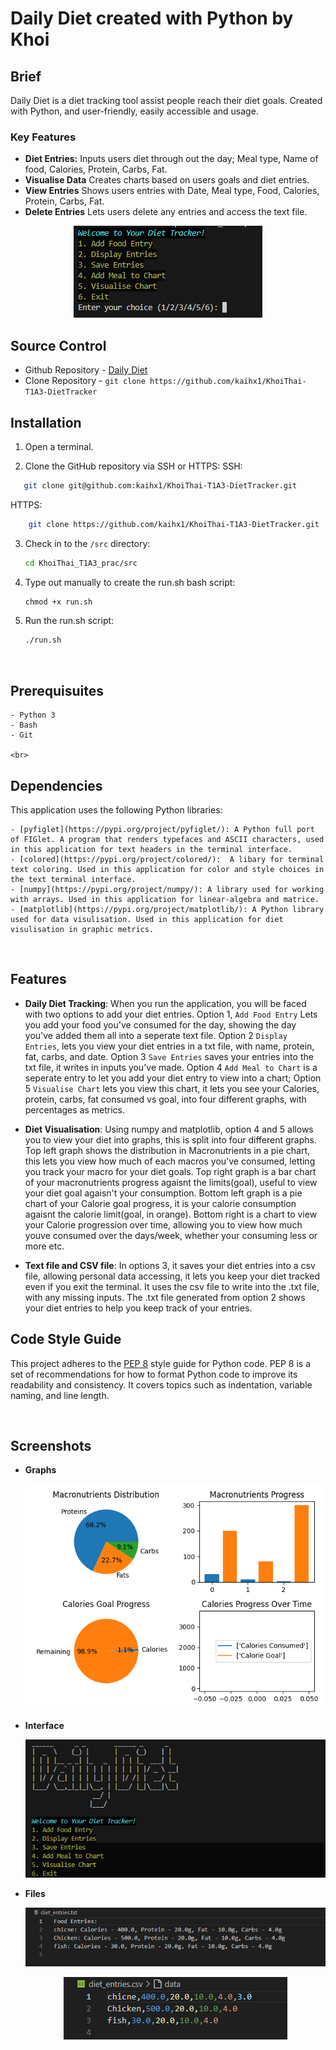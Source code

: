 # Daily Diet created with Python by Khoi

## Brief

Daily Diet is a diet tracking tool assist people reach their diet goals. Created with Python, and user-friendly, easily accessible and usage.

### Key Features

- <b> Diet Entries:</b> Inputs users diet through out the day; Meal type, Name of food, Calories, Protein, Carbs, Fat.
- <b>Visualise Data</b> Creates charts based on users goals and diet entries.
- <b>View Entries</b> Shows users entries with Date, Meal type, Food, Calories, Protein, Carbs, Fat.
- <b>Delete Entries</b> Lets users delete any entries and access the text file.

<p align ="center">
<img src="docs/screenshots/menu.png"/>
</p>

## Source Control

- Github Repository - [Daily Diet](https://github.com/kaihx1/KhoiThai-T1A3-DietTracker)
- Clone Repository - `git clone https://github.com/kaihx1/KhoiThai-T1A3-DietTracker`
    <br>

## Installation

1. Open a terminal.

2. Clone the GitHub repository via SSH or HTTPS:
SSH:

```sh
   git clone git@github.com:kaihx1/KhoiThai-T1A3-DietTracker.git
```
HTTPS:

```sh
    git clone https://github.com/kaihx1/KhoiThai-T1A3-DietTracker.git
```
3. Check in to the `/src` directory:
    ```sh
    cd KhoiThai_T1A3_prac/src
    ```
4. Type out manually to create the run.sh bash script:
    ```sh
    chmod +x run.sh
    ```
5. Run the run.sh script:

    ```bash
    ./run.sh
    ```

<br>

## Prerequisuites

    - Python 3
    - Bash
    - Git

    <br>

## Dependencies

This application uses the following Python libraries:

    - [pyfiglet](https://pypi.org/project/pyfiglet/): A Python full port of FIGlet. A program that renders typefaces and ASCII characters, used in this application for text headers in the terminal interface.
    - [colored](https://pypi.org/project/colored/):  A libary for terminal text coloring. Used in this application for color and style choices in the text terminal interface.
    - [numpy](https://pypi.org/project/numpy/): A library used for working with arrays. Used in this application for linear-algebra and matrice.
    - [matplotlib](https://pypi.org/project/matplotlib/): A Python library used for data visulisation. Used in this application for diet visulisation in graphic metrics.
<br>

## Features

- **Daily Diet Tracking**: When you run the application, you will be faced with two options to add your diet entries. Option 1, `Add Food Entry` Lets you add your food you've consumed for the day, showing the day you've added them all into a seperate text file. Option 2 `Display Entries`, lets you view your diet entries in a txt file, with name, protein, fat, carbs, and date. Option 3 `Save Entries` saves your entries into the txt file, it writes in inputs you've made. Option 4 `Add Meal to Chart` is a seperate entry to let you add your diet entry to view into a chart; Option 5 `Visualise Chart` lets you view this chart, it lets you see your Calories, protein, carbs, fat consumed vs goal, into four different graphs, with percentages as metrics.

- **Diet Visualisation**: Using numpy and matplotlib, option 4 and 5 allows you to view your diet into graphs, this is split into four different graphs. Top left graph shows the distribution in Macronutrients in a pie chart, this lets you view how much of each macros you've consumed, letting you track your macro for your diet goals. Top right graph is a bar chart of your macronutrients progress agaisnt the limits(goal), useful to view your diet goal agaisn't your consumption. Bottom left graph is a pie chart of your Calorie goal progress, it is your calorie consumption agaisnt the calorie limit(goal, in orange). Bottom right is a chart to view your Calorie progression over time, allowing you to view how much youve consumed over the days/week, whether your consuming less or more etc.

- **Text file and CSV file**: In options 3, it saves your diet entries into a csv file, allowing personal data accessing, it lets you keep your diet tracked even if you exit the terminal. It uses the csv file to write into the .txt file, with any missing inputs. The .txt file generated from option 2 shows your diet entries to help you keep track of your entries.

## Code Style Guide

This project adheres to the [PEP 8](https://pep8.org/) style guide for Python code. PEP 8 is a set of recommendations for how to format Python code to improve its readability and consistency. It covers topics such as indentation, variable naming, and line length.

<br>

## Screenshots

- **Graphs** 

    <p align ="center">
    <img src="docs/screenshots/graph.png"/>
    </p>

- **Interface**

    <p align ="center">
    <img src="docs/screenshots/interface.png"/>
    </p>

- **Files**

    <p align ="center">
    <img src="docs/screenshots/txt file.png"/>
    </p>

    <p align ="center">
    <img src="docs/screenshots/csv file.png"/>
    </p>